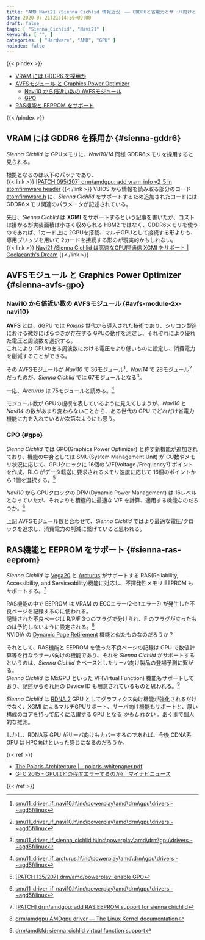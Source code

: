 ```yaml
---
title: "AMD Navi21 /Sienna Cichlid 情報近況　―― GDDR6と省電力とサーバ向けと 【2020/07/21】"
date: 2020-07-21T21:14:59+09:00
draft: false
tags: [ "Sienna_Cichlid", "Navi21" ]
keywords: [ "", ]
categories: [ "Hardware", "AMD", "GPU" ]
noindex: false
---
```


{{< pindex >}}

 * [VRAM には GDDR6 を採用か](#sienna-gddr6)
 * [AVFSモジュール と Graphics Power Optimizer](#sienna-avfs-gpo)
   * [Navi10 から倍近い数の AVFSモジュール](#avfs-module-2x-navi10)
   * [GPO](#sienna-gpo)
 * [RAS機能と EEPROM をサポート](#sienna-ras-eeprom)

{{< /pindex >}}

## VRAM には GDDR6 を採用か {#sienna-gddr6}
*Sienna Cichlid* は GPUメモリに、*Navi10/14* 同様 GDDR6メモリを採用すると見られる。  

根拠となるのは以下のパッチであり、  
{{< link >}} [[PATCH 095/207] drm/amdgpu: add vram_info v2_5 in atomfirmware header](https://lists.freedesktop.org/archives/amd-gfx/2020-June/050059.html) {{< /link >}}
VBIOS から情報を読み取る部分のコード[atomfirmware.h](https://cgit.freedesktop.org/~agd5f/linux/tree/drivers/gpu/drm/amd/include/atomfirmware.h&h=amd-staging-drm-next) に、*Sienna Cichlid* をサポートするため追加されたコードには GDDR6メモリ関連のパラメータが記述されている。  

先日、*Sienna Cichlid* は **XGMI** をサポートするという記事を書いたが、コストは掛かるが実装面積は小さく収められる HBM2 ではなく、GDDR6メモリを使うのであれば、1カード上に 2GPUを搭載、マルチGPUとして接続する形よりも、専用ブリッジを用いて 2カードを接続する形のが現実的かもしれない。  
{{< link >}} [Navi21 /Sienna Cichlid は高速なGPU間通信 XGMI をサポート | Coelacanth's Dream](/posts/2020/07/17/navi21-sienna_cichlid-support-xgmi/) {{< /link >}}

## AVFSモジュール と Graphics Power Optimizer {#sienna-avfs-gpo}
### Navi10 から倍近い数の AVFSモジュール {#avfs-module-2x-navi10}
**AVFS** とは、dGPU では *Polaris* 世代から導入された技術であり、シリコン製造における微妙にばらつきが存在する GPUの動作を測定し、それぞれにより優れた電圧と周波数を選択する。  
これにより GPUのある周波数における電圧をより低いものに設定し、消費電力を削減することができる。  

その AVFSモジュールが *Navi10* で 36モジュール[^navi10-avfs]、*Navi14* で 28モジュール[^navi14-avfs] だったのが、*Sienna Cichlid* では 67モジュールとなる[^sienna-avfs]。  

[^navi10-avfs]: [smu11_driver_if_navi10.h\inc\powerplay\amd\drm\gpu\drivers - ~agd5f/linux](https://cgit.freedesktop.org/~agd5f/linux/tree/drivers/gpu/drm/amd/powerplay/inc/smu11_driver_if_navi10.h?h=amd-staging-drm-next&id=54c96f8679520b9e15a4960fce03e3b757ef08e3#n979)
[^navi14-avfs]: [smu11_driver_if_navi10.h\inc\powerplay\amd\drm\gpu\drivers - ~agd5f/linux](https://cgit.freedesktop.org/~agd5f/linux/tree/drivers/gpu/drm/amd/powerplay/inc/smu11_driver_if_navi10.h?h=amd-staging-drm-next&id=54c96f8679520b9e15a4960fce03e3b757ef08e3#n914)
[^sienna-avfs]: [smu11_driver_if_sienna_cichlid.h\inc\powerplay\amd\drm\gpu\drivers - ~agd5f/linux](https://cgit.freedesktop.org/~agd5f/linux/tree/drivers/gpu/drm/amd/powerplay/inc/smu11_driver_if_sienna_cichlid.h?h=amd-staging-drm-next&id=5c23cc5c1c5f436270d301c3081541f1364b240c#n1119)

一応、*Arcturus* は 75モジュールと読める。[^arcturus-avfs]  

[^arcturus-avfs]: [smu11_driver_if_arcturus.h\inc\powerplay\amd\drm\gpu\drivers - ~agd5f/linux](https://cgit.freedesktop.org/~agd5f/linux/tree/drivers/gpu/drm/amd/powerplay/inc/smu11_driver_if_arcturus.h?h=amd-staging-drm-next&id=f75c8c018d7c3d2e6300d3762ba2e2f8e77eba99#n787)

モジュール数が GPUの規模を表しているように見えてしまうが、*Navi10* と *Navi14* の数があまり変わらないことから、ある世代の GPU でどれだけ省電力機能に力を入れているか次第なようにも思う。  

### GPO {#gpo}
*Sienna Cichlid* では GPO(Graphics Power Optimizer) と称す新機能が追加されており、機能の中身としては SMU(System Management Unit) が CU数やメモリ状況に応じて、GPUクロックに 16個の V/F(Voltage /Frequency?) ポイントを作成、RLC がデータ転送に要求されるメモリ速度に応じて 16個のポイントから 1個を選択する。[^sienna-gpo]  

[^sienna-gpo]: [[PATCH 135/207] drm/amd/powerplay: enable GPO](https://lists.freedesktop.org/archives/amd-gfx/2020-June/050099.html)

*Navi10* から GPUクロックの DPM(Dynamic Power Management) は 16レベルとなっていたが、それよりも積極的に最適な V/F を計算、適用する機能なのだろうか。[^navi10-gfx-dpm-level]  

[^navi10-gfx-dpm-level]: [smu11_driver_if_navi10.h\inc\powerplay\amd\drm\gpu\drivers - ~agd5f/linux](https://cgit.freedesktop.org/~agd5f/linux/tree/drivers/gpu/drm/amd/powerplay/inc/smu11_driver_if_navi10.h?h=amd-staging-drm-next-sienna_cichlid&id=43349491dae7284a195abfa8ff9044f7a20222a2#n33)

上記 AVFSモジュール数と合わせて、*Sienna Cichlid* ではより最適な電圧/クロックを追求し、消費電力の削減に繋げていると思われる。  


## RAS機能と EEPROM をサポート {#sienna-ras-eeprom}
*Sienna Cichlid* は [Vega20](/tags/vega20) と [Arcturus](/tags/tags/arcturus) がサポートする RAS(Reliability, Accessibility, and Serviceability)機能に対応し、不揮発性メモリ EEPROM もサポートする。[^sienna-eeprom]  

[^sienna-eeprom]: [[PATCH] drm/amdgpu: add RAS EEPROM support for sienna chichlid](https://lists.freedesktop.org/archives/amd-gfx/2020-July/051693.html)

RAS機能の中で EEPROM は VRAM の ECCエラー(2-bitエラー?) が発生した不良ページを記録するのに使われる。  
記録された不良ページは R/P/F 3つのフラグで分けられ、F のフラグが立ったものは予約しないように設定される。[^amdgpu-ras]  
NVIDIA の [Dynamic Page Retirement](https://docs.nvidia.com/deploy/dynamic-page-retirement/index.html) 機能と似たものなのだろうか？  

[^amdgpu-ras]: [drm/amdgpu AMDgpu driver — The Linux Kernel documentation](https://www.kernel.org/doc/html/latest/gpu/amdgpu.html#amdgpu-ras-support)

それとして、RAS機能と EEPROM を使った不良ページの記録は GPU で数値計算等を行なうサーバ向けの機能であり、それを *Sienna Cichlid* がサポートするというのは、*Sienna Cichlid* をベースとしたサーバ向け製品の登場予測に繋がる。  
*Sienna Cichlid* は MxGPU といった VF(Virtual Function) 機能もサポートしており、記述からそれ用の Device ID も用意されているものと思われる。[^sienna-vf]  

[^sienna-vf]: [drm/amdkfd: sienna_cichlid virtual function support](https://cgit.freedesktop.org/~agd5f/linux/commit/drivers/gpu/drm/amd/amdkfd/kfd_device.c?h=amd-staging-drm-next&id=9110b6c1cbcd98a39134273f321691d7729dd72a)

*Sienna Cichlid* は [RDNA 2](/tags/rdna_2) GPU としてグラフィクス向け機能が強化されるだけでなく、XGMI によるマルチGPUサポート、サーバ向け機能もサポートと、厚い構成のコアを持って広くに活躍する GPU となる *かもしれない* 。あくまで個人的な推測。  

しかし、RDNA系 GPU がサーバ向けもカバーするのであれば、今後 CDNA系 GPU は HPC向けといった感じになるのだろうか。  

{{< ref >}}

 * [The Polaris Architecture | - polaris-whitepaper.pdf](https://www.amd.com/system/files/documents/polaris-whitepaper.pdf)
 * [GTC 2015 - GPUはどの程度エラーするのか? | マイナビニュース](https://news.mynavi.jp/article/20150410-gtc2015_gpu_error/)

{{< /ref >}}
